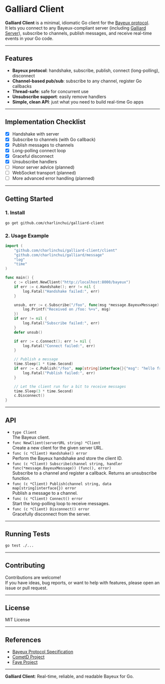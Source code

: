 # Galliard Client

**Galliard Client** is a minimal, idiomatic Go client for the [Bayeux protocol](https://docs.cometd.org/current/reference/#_bayeux).  
It lets you connect to any Bayeux-compliant server (including [Galliard Server](https://github.com/charlinchui/galliard)), subscribe to channels, publish messages, and receive real-time events in your Go code.

---

## Features

- **Bayeux protocol**: handshake, subscribe, publish, connect (long-polling), disconnect
- **Channel-based pub/sub**: subscribe to any channel, register Go callbacks
- **Thread-safe**: safe for concurrent use
- **Unsubscribe support**: easily remove handlers
- **Simple, clean API**: just what you need to build real-time Go apps

---

## Implementation Checklist

- [x] Handshake with server
- [x] Subscribe to channels (with Go callback)
- [x] Publish messages to channels
- [x] Long-polling connect loop
- [x] Graceful disconnect
- [x] Unsubscribe handlers
- [ ] Honor server advice (planned)
- [ ] WebSocket transport (planned)
- [ ] More advanced error handling (planned)

---

## Getting Started

### 1. Install

``` bash
go get github.com/charlinchui/galliard-client
```

### 2. Usage Example

``` go
import (
    "github.com/charlinchui/galliard-client/client"
    "github.com/charlinchui/galliard/message"
    "log"
    "time"
)

func main() {
    c := client.NewClient("http://localhost:8000/bayeux")
    if err := c.Handshake(); err != nil {
        log.Fatal("Handshake failed:", err)
    }

    unsub, err := c.Subscribe("/foo", func(msg *message.BayeuxMessage) {
        log.Printf("Received on /foo: %+v", msg)
    })
    if err != nil {
        log.Fatal("Subscribe failed:", err)
    }
    defer unsub()

    if err := c.Connect(); err != nil {
        log.Fatal("Connect failed:", err)
    }

    // Publish a message
    time.Sleep(1 * time.Second)
    if err := c.Publish("/foo", map[string]interface{}{"msg": "hello from client"}); err != nil {
        log.Fatal("Publish failed:", err)
    }

    // Let the client run for a bit to receive messages
    time.Sleep(3 * time.Second)
    c.Disconnect()
}
```

---

## API

- `type Client`  
  The Bayeux client.
- `func NewClient(serverURL string) *Client`  
  Create a new client for the given server URL.
- `func (c *Client) Handshake() error`  
  Perform the Bayeux handshake and store the client ID.
- `func (c *Client) Subscribe(channel string, handler func(*message.BayeuxMessage)) (func(), error)`  
  Subscribe to a channel and register a callback. Returns an unsubscribe function.
- `func (c *Client) Publish(channel string, data map[string]interface{}) error`  
  Publish a message to a channel.
- `func (c *Client) Connect() error`  
  Start the long-polling loop to receive messages.
- `func (c *Client) Disconnect() error`  
  Gracefully disconnect from the server.

---

## Running Tests

``` bash
go test ./...
```

---

## Contributing

Contributions are welcome!  
If you have ideas, bug reports, or want to help with features, please open an issue or pull request.

---

## License

MIT License

---

## References

- [Bayeux Protocol Specification](https://docs.cometd.org/current/reference/#_bayeux)
- [CometD Project](https://cometd.org/)
- [Faye Project](https://faye.jcoglan.com/)

---

**Galliard Client**: Real-time, reliable, and readable Bayeux for Go.
